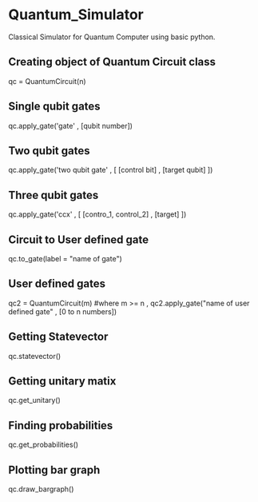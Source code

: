 # Quantum_Simulator
Classical Simulator for Quantum Computer using basic python.

## Creating object of Quantum Circuit class
qc = QuantumCircuit(n)

## Single qubit gates
qc.apply_gate('gate' , [qubit number])

## Two qubit gates
qc.apply_gate('two qubit gate' , [ [control bit] , [target qubit] ])

## Three qubit gates
qc.apply_gate('ccx' , [ [contro_1, control_2] , [target] ])

## Circuit to User defined gate
qc.to_gate(label = "name of gate")

## User defined gates
  qc2 = QuantumCircuit(m)   #where m >= n ,
  qc2.apply_gate("name of user defined gate" , [0 to n numbers])

## Getting Statevector
qc.statevector()

## Getting unitary matix
qc.get_unitary()

## Finding probabilities
qc.get_probabilities()

## Plotting bar graph
qc.draw_bargraph()
